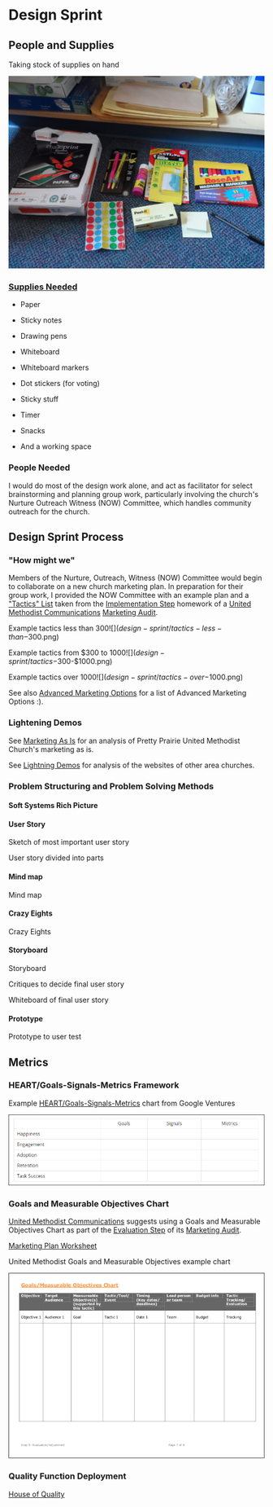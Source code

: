 # Design Sprint

## People and Supplies
Taking stock of supplies on hand

![](design-sprint/supply-cabinet.jpg)

### [Supplies Needed](http://amzn.com/lm/RS9AYY6BTLDCM)
* Paper
* Sticky notes 
* Drawing pens 
* Whiteboard
* Whiteboard markers
* Dot stickers (for voting)
* Sticky stuff
* Timer 
* Snacks 

* And a working space

### People Needed

I would do most of the design work alone, and act as facilitator for select brainstorming and planning group work, particularly involving the church's Nurture Outreach Witness (NOW) Committee, which handles community outreach for the church. 

## Design Sprint Process

### "How might we"

Members of the Nurture, Outreach, Witness (NOW) Committee would begin to collaborate on a new church marketing plan. In preparation for their group work, I provided the NOW Committee with an example plan and a ["Tactics" List](http://s3.amazonaws.com/Website_Properties_UGC/market-your-church/documents/STEP_4_IMPLEMENTATION_HOMEWORK.PDF) taken from the [Implementation Step](http://www.umcom.org/learn/implementation-homework) homework of a [United Methodist Communications](http://www.umcom.org) [Marketing Audit](http://www.umcom.org/learn/market-your-church-getting-started).

Example tactics less than $300
![](design-sprint/tactics-less-than-$300.png)

Example tactics from $300 to $1000
![](design-sprint/tactics-$300-$1000.png)

Example tactics over $1000
![](design-sprint/tactics-over-$1000.png)

See also [Advanced Marketing Options](advanced_marketing_options.md) for a list of Advanced Marketing Options :).

### Lightening Demos

See [Marketing As Is](marketing_as_is.md) for an analysis of Pretty Prairie United Methodist Church's marketing as is. 

See [Lightning Demos](lightning_demos.md) for analysis of the websites of other area churches. 

### Problem Structuring and Problem Solving Methods

#### Soft Systems Rich Picture

#### User Story

Sketch of most important user story

User story divided into parts

#### Mind map

Mind map 

#### Crazy Eights

Crazy Eights 

#### Storyboard

Storyboard 

Critiques to decide final user story

Whiteboard of final user story 

#### Prototype

Prototype to user test

## Metrics

### HEART/Goals-Signals-Metrics Framework

Example [HEART/Goals-Signals-Metrics](https://www.gv.com/lib/how-to-choose-the-right-ux-metrics-for-your-product) chart from Google Ventures

![](design-sprint/heart-goals-signals-metrics.png)

### Goals and Measurable Objectives Chart

[United Methodist Communications](http://www.umcom.org) suggests using a Goals and Measurable Objectives Chart as part of the [Evaluation Step](http://www.umcom.org/learn/evaluation-adjustment-resources) of its [Marketing Audit](http://www.umcom.org/learn/market-your-church-getting-started). 

[Marketing Plan Worksheet](http://s3.amazonaws.com/Website_Properties_UGC/market-your-church/documents/UMCOM_YOUR_MARKETING_PLAN_WORKSHEET.PDF)

United Methodist Goals and Measurable Objectives example chart

![](design-sprint/goals-measurable-objectives-chart.png)

### Quality Function Deployment

[House of Quality](http://en.wikipedia.org/wiki/House_of_Quality)